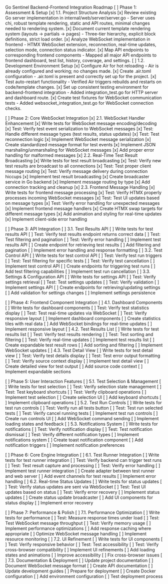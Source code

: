 Go Sentinel Backend-Frontend Integration Roadmap
[ ] Phase 1: Assessment & Setup
    [x] 1.1. Project Structure Analysis
        [x] Review existing Go server implementation in internal/web/server/server.go
            - Server uses chi, robust template rendering, static and API routes, minimal changes needed to rendering system.
        [x] Document current template rendering system (layouts → partials → pages)
            - Three-tier hierarchy, explicit block definitions, strict load order.
        [x] Analyze WebSocket implementation in frontend
            - HTMX WebSocket extension, reconnection, real-time updates, selection mode, connection status indicator.
        [x] Map API endpoints to corresponding frontend components
            - Mapped all major API endpoints to frontend dashboard, test list, history, coverage, and settings.
    [ ] 1.2. Development Environment Setup
        [x] Configure Air for hot reloading
            - Air is already configured and working; no changes made.
        [x] Create .air.toml configuration
            - .air.toml is present and correctly set up for the project.
        [x] Test auto-restart functionality
            - Verified Air triggers rebuilds and restarts on code/template changes.
        [x] Set up consistent testing environment for backend-frontend integration
            - Added integration_test.go for HTTP server and dashboard route.
        [x] Create test fixtures for WebSocket communication tests
            - Added websocket_integration_test.go for WebSocket connection checks.

[ ] Phase 2: Core WebSocket Integration
    [x] 2.1. WebSocket Handler Enhancement
        [x] Write tests for WebSocket message encoding/decoding
        [x] Test: Verify test event serialization to WebSocket messages
        [x] Test: Handle different message types (test results, status updates)
        [x] Test: Test reconnection logic
        [x] Implement WebSocket message serialization
        [x] Create standardized message format for test events
        [x] Implement JSON marshaling/unmarshaling for WebSocket messages
        [x] Add proper error handling for malformed messages
    [x] 2.2. Real-Time Test Result Broadcasting
        [x] Write tests for test result broadcasting
        [x] Test: Verify new test results are broadcast to all connections
        [x] Test: Test proper client message routing
        [x] Test: Verify message delivery during connection hiccups
        [x] Implement test result broadcasting
        [x] Create broadcaster service in Go backend
        [x] Implement message routing by type
        [x] Add connection tracking and cleanup
    [x] 2.3. Frontend Message Handling
        [x] Write tests for frontend message processing
        [x] Test: Verify HTMX properly processes incoming WebSocket messages
        [x] Test: Test UI updates based on message types
        [x] Test: Verify error handling for unexpected messages
        [x] Implement frontend message handlers
        [x] Create HTMX swap targets for different message types
        [x] Add animation and styling for real-time updates
        [x] Implement client-side error handling

[ ] Phase 3: API Integration
    [ ] 3.1. Test Results API
        [ ] Write tests for test results API
        [ ] Test: Verify test results endpoint returns correct data
        [ ] Test: Test filtering and pagination
        [ ] Test: Verify error handling
        [ ] Implement test results API
        [ ] Create endpoint for retrieving test results
        [ ] Add filtering and pagination
        [ ] Implement error handling and response formatting
    [ ] 3.2. Test Control API
        [ ] Write tests for test control API
        [ ] Test: Verify test run triggers
        [ ] Test: Test filtering for specific tests
        [ ] Test: Verify test cancellation
        [ ] Implement test control API
        [ ] Create endpoints for triggering test runs
        [ ] Add test filtering capabilities
        [ ] Implement test run cancellation
    [ ] 3.3. Settings & Configuration API
        [ ] Write tests for settings API
        [ ] Test: Verify settings retrieval
        [ ] Test: Test settings updates
        [ ] Test: Verify validation
        [ ] Implement settings API
        [ ] Create endpoints for retrieving/updating settings
        [ ] Add validation for settings changes
        [ ] Implement settings persistence

[ ] Phase 4: Frontend Component Integration
    [ ] 4.1. Dashboard Components
        [ ] Write tests for dashboard components
        [ ] Test: Verify test statistics display
        [ ] Test: Test real-time updates via WebSocket
        [ ] Test: Verify responsive layout
        [ ] Implement dashboard components
        [ ] Create statistics tiles with real data
        [ ] Add WebSocket bindings for real-time updates
        [ ] Implement responsive layout
    [ ] 4.2. Test Results List
        [ ] Write tests for test results list
        [ ] Test: Verify test results rendering
        [ ] Test: Test sorting and filtering
        [ ] Test: Verify real-time updates
        [ ] Implement test results list
        [ ] Create expandable test result rows
        [ ] Add sorting and filtering
        [ ] Implement WebSocket updates
    [ ] 4.3. Test Detail View
        [ ] Write tests for test detail view
        [ ] Test: Verify test details display
        [ ] Test: Test error output formatting
        [ ] Test: Verify source context display
        [ ] Implement test detail view
        [ ] Create detailed view for test output
        [ ] Add source code context
        [ ] Implement expandable sections

[ ] Phase 5: User Interaction Features
    [ ] 5.1. Test Selection & Management
        [ ] Write tests for test selection
        [ ] Test: Verify selection state management
        [ ] Test: Test keyboard shortcuts
        [ ] Test: Verify clipboard operations
        [ ] Implement test selection
        [ ] Create selection UI
        [ ] Add keyboard shortcuts
        [ ] Implement clipboard operations
    [ ] 5.2. Test Run Controls
        [ ] Write tests for test run controls
        [ ] Test: Verify run all tests button
        [ ] Test: Test run selected tests
        [ ] Test: Verify cancel running tests
        [ ] Implement test run controls
        [ ] Create run controls UI
        [ ] Add WebSocket command sending
        [ ] Implement loading states and feedback
    [ ] 5.3. Notifications System
        [ ] Write tests for notifications
        [ ] Test: Verify notification display
        [ ] Test: Test notification dismissal
        [ ] Test: Verify different notification types
        [ ] Implement notifications system
        [ ] Create toast notification component
        [ ] Add notification triggers
        [ ] Implement notification preferences

[ ] Phase 6: Core Engine Integration
    [ ] 6.1. Test Runner Integration
        [ ] Write tests for test runner integration
        [ ] Test: Verify backend can trigger test runs
        [ ] Test: Test result capture and processing
        [ ] Test: Verify error handling
        [ ] Implement test runner integration
        [ ] Create adapter between test runner and web server
        [ ] Add event channels for test results
        [ ] Implement error handling
    [ ] 6.2. Real-time Status Updates
        [ ] Write tests for status updates
        [ ] Test: Verify status updates are sent via WebSocket
        [ ] Test: Test UI updates based on status
        [ ] Test: Verify error recovery
        [ ] Implement status updates
        [ ] Create status update broadcaster
        [ ] Add UI components for status display
        [ ] Implement error recovery

[ ] Phase 7: Performance & Polish
    [ ] 7.1. Performance Optimization
        [ ] Write tests for performance
        [ ] Test: Measure response times under load
        [ ] Test: Test WebSocket message throughput
        [ ] Test: Verify memory usage
        [ ] Implement performance optimizations
        [ ] Add response caching where appropriate
        [ ] Optimize WebSocket message handling
        [ ] Implement resource monitoring
    [ ] 7.2. UI Refinement
        [ ] Write tests for UI components
        [ ] Test: Verify responsive behavior
        [ ] Test: Test accessibility
        [ ] Test: Verify cross-browser compatibility
        [ ] Implement UI refinements
        [ ] Add loading states and animations
        [ ] Improve accessibility
        [ ] Fix cross-browser issues
    [ ] 7.3. Documentation & Deployment
        [ ] Update project documentation
        [ ] Document WebSocket message format
        [ ] Create API documentation
        [ ] Update development guides
        [ ] Prepare for deployment
        [ ] Create Docker configuration
        [ ] Add environment configuration
        [ ] Test deployment process
